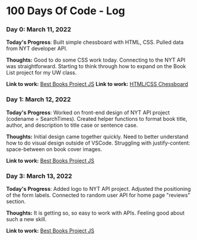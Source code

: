 # 100 Days Of Code - Log

### Day 0: March 11, 2022

**Today's Progress**: Built simple chessboard with HTML, CSS. Pulled data from NYT developer API.

**Thoughts:** Good to do some CSS work today. Connecting to the NYT API was straightforward. Starting to think through how to expand on the Book List project for my UW class.

**Link to work:** [Best Books Project JS](https://github.com/RyanOD/Week-8/blob/master/best-books.js)
**Link to work:** [HTML/CSS Chessboard](https://codepen.io/Krumpet/pen/RwxbJPX)

### Day 1: March 12, 2022

**Today's Progress**: Worked on front-end design of NYT API project (codename = SearchTimes). Created helper functions to format book title, author, and description to title case or sentence case. 

**Thoughts:** Initial design came together quickly. Need to better understand how to do visual design outside of VSCode. Struggling with justify-content: space-between on book cover images.

**Link to work:** [Best Books Project JS](https://github.com/RyanOD/Week-8/blob/master/best-books.js)

### Day 3: March 13, 2022

**Today's Progress**: Added logo to NYT API project. Adjusted the positioning of the form labels. Connected to random user API for home page "reviews" section.

**Thoughts:** It is getting so, so easy to work with APIs. Feeling good about such a new skill.

**Link to work:** [Best Books Project JS](https://github.com/RyanOD/Week-8/blob/master/best-books.js)
